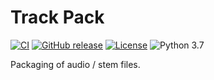 # Track Pack

[![CI](https://github.com/offa/trackpack/workflows/ci/badge.svg)](https://github.com/offa/trackpack/actions)
[![GitHub release](https://img.shields.io/github/release/offa/trackpack.svg)](https://github.com/offa/trackpack/releases)
[![License](https://img.shields.io/badge/license-GPLv3-yellow.svg)](LICENSE)
![Python 3.7](https://img.shields.io/badge/python-3.7-green.svg)

Packaging of audio / stem files.
